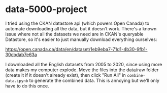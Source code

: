# data-5000-project

I tried using the CKAN datastore api (which powers Open Canada) to automate downloading all the data, but it doesn't work. There's a known issue where not all the datasets we need are in CKAN's queryable Datastore, so it's easier to just manually download everything ourselves:

https://open.canada.ca/data/en/dataset/1eb9eba7-71d1-4b30-9fb1-30cbdab7e63a

I downloaded all the English datasets from 2005 to 2020, since using more data makes my computer explode. Move the files into the data/raw folder (create it if it doesn't already exist), then click "Run All" in `combine-data.ipynb` to generate the combined data. This is annoying but we'll only have to do this once.
